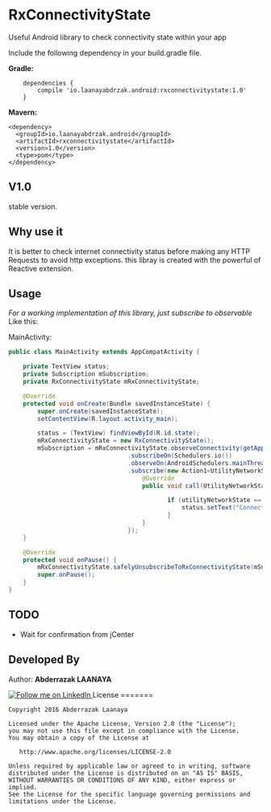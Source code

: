 # RxConnectivityState
Useful Android library to check connectivity state within your app 

Include the following dependency in your build.gradle file.

**Gradle:**
```Gradle
    dependencies {
        compile 'io.laanayabdrzak.android:rxconnectivitystate:1.0'
    }
```
**Mavern:**
```
<dependency>
  <groupId>io.laanayabdrzak.android</groupId>
  <artifactId>rxconnectivitystate</artifactId>
  <version>1.0</version>
  <type>pom</type>
</dependency>
```
## V1.0

stable version.

## Why use it 

It is better to check internet connectivity status before making any HTTP Requests to avoid http exceptions. this libray is created with the powerful of Reactive extension.

## Usage

*For a working implementation of this library, just subscribe to observable* Like this:

MainActivity:

```java
public class MainActivity extends AppCompatActivity {

    private TextView status;
    private Subscription mSubscription;
    private RxConnectivityState mRxConnectivityState;

    @Override
    protected void onCreate(Bundle savedInstanceState) {
        super.onCreate(savedInstanceState);
        setContentView(R.layout.activity_main);

        status = (TextView) findViewById(R.id.state);
        mRxConnectivityState = new RxConnectivityState();
        mSubscription = mRxConnectivityState.observeConnectivity(getApplicationContext())
                                 .subscribeOn(Schedulers.io())
                                 .observeOn(AndroidSchedulers.mainThread())
                                 .subscribe(new Action1<UtilityNetworkState>() {
                                     @Override
                                     public void call(UtilityNetworkState utilityNetworkState) {

                                            if (utilityNetworkState == UtilityNetworkState.WIFI_CONNECTED){
                                                status.setText("Connected");
                                            }
                                     }
                                 });
    }

    @Override
    protected void onPause() {
        mRxConnectivityState.safelyUnsubscribeToRxConnectivityState(mSubscription);
        super.onPause();
    }
}
```
## TODO

* Wait for confirmation from jCenter

## Developed By
 Author: **Abderrazak LAANAYA**

<a href="https://www.linkedin.com/in/laanayabdrzak">
  <img alt="Follow me on LinkedIn"
       src="https://raw.githubusercontent.com/florent37/DaVinci/master/mobile/src/main/res/drawable-hdpi/linkedin.png" />
</a>
License
=======

    Copyright 2016 Abderrazak Laanaya

    Licensed under the Apache License, Version 2.0 (the "License");
    you may not use this file except in compliance with the License.
    You may obtain a copy of the License at

       http://www.apache.org/licenses/LICENSE-2.0

    Unless required by applicable law or agreed to in writing, software
    distributed under the License is distributed on an "AS IS" BASIS,
    WITHOUT WARRANTIES OR CONDITIONS OF ANY KIND, either express or implied.
    See the License for the specific language governing permissions and
    limitations under the License.

